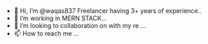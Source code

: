 - 👋 Hi, I’m @waqas837 Freelancer having 3+ years of experience..
- 👀 I’m working in MERN STACK...
- 💞️ I’m looking to collaboration on with my re ...
- 📫 How to reach me ...

<!---
waqas837/waqas837 is a ✨ special ✨ repository because its `README.md` (this file) appears on your GitHub profile.
You can click the Preview link to take a look at your changes.
--->
